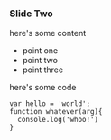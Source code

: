 ### Slide Two

here's some content

- point one
- point two
- point three

here's some code


    var hello = 'world';
    function whatever(arg){
      console.log('whoo!')
    }

